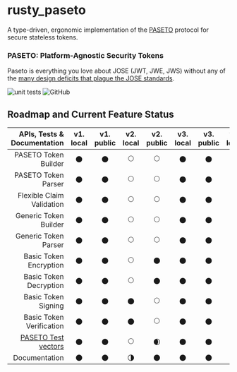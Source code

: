 # rusty_paseto

A type-driven, ergonomic implementation of the [PASETO](https://github.com/paseto-standard/paseto-spec) protocol for secure stateless tokens.

### PASETO: Platform-Agnostic Security Tokens

Paseto is everything you love about JOSE (JWT, JWE, JWS) without any of the
[many design deficits that plague the JOSE standards](https://paragonie.com/blog/2017/03/jwt-json-web-tokens-is-bad-standard-that-everyone-should-avoid).

![unit tests](https://github.com/rrrodzilla/rusty_paseto/actions/workflows/rust.yml/badge.svg)
![GitHub](https://img.shields.io/github/license/rrrodzilla/rusty_paseto?label=License)

## Roadmap and Current Feature Status

| APIs, Tests & Documentation | v1.<br />local| v1.<br />public | v2.<br />local | v2.<br />public |v3.<br />local | v3.<br />public | v4.<br />local | v4.<br />public |
| ------------: | :-----------: | :----------:    |:-----------:   |:-----------:    |:-----------:  |:-----------:    |:-----------:   |:-----------:    |
| PASETO Token Builder		| :new_moon: | :new_moon: | :full_moon: | :full_moon: | :new_moon: | :new_moon: | :new_moon: | :new_moon: |
| PASETO Token Parser		| :new_moon: | :new_moon: | :full_moon: | :full_moon: | :new_moon: | :new_moon: | :new_moon: | :new_moon: |
| Flexible Claim Validation	| :new_moon: | :new_moon: | :full_moon: | :full_moon: | :new_moon: | :new_moon: | :new_moon: | :new_moon: |
| Generic Token Builder		| :new_moon: | :new_moon: | :full_moon: | :full_moon: | :new_moon: | :new_moon: | :new_moon: | :new_moon: |
| Generic Token Parser		| :new_moon: | :new_moon: | :full_moon: | :full_moon: | :new_moon: | :new_moon: | :new_moon: | :new_moon: |
| Basic Token Encryption	| :new_moon: | :new_moon: | :full_moon: | :new_moon: | :new_moon: | :new_moon: | :new_moon: | :new_moon: |
| Basic Token Decryption	| :new_moon: | :new_moon: | :full_moon: | :new_moon: | :new_moon: | :new_moon: | :new_moon: | :new_moon: |
| Basic Token Signing		| :new_moon: | :new_moon: | :new_moon: | :full_moon: | :new_moon: | :new_moon: | :full_moon: | :new_moon: |
| Basic Token Verification	| :new_moon: | :new_moon: | :new_moon: | :full_moon: | :new_moon: | :new_moon: | :full_moon: | :new_moon: |
| [PASETO Test vectors](https://github.com/paseto-standard/test-vectors)  | :new_moon: | :new_moon: | :full_moon: | :waxing_crescent_moon: | :new_moon: | :new_moon: | :new_moon: | :new_moon: |
| Documentation			| :new_moon: | :new_moon: | :last_quarter_moon: | :new_moon: | :new_moon: | :new_moon: | :new_moon: | :new_moon: |

